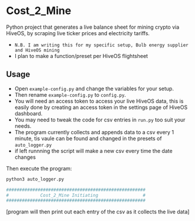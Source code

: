 # Cost_2_Mine
Python project that generates a live balance sheet for mining crypto via HiveOS, by scraping live ticker prices and electricity tariffs.

 - `N.B. I am writing this for my specific setup, Bulb energy supplier and HiveOS mining` 
 - I plan to make a function/preset per HiveOS flightsheet

## Usage 
 - Open `example-config.py` and change the variables for your setup.
 - Then rename `example-config.py` to `config.py`.
 - You will need an access token to access your live HiveOS data, this is easily done by creating an access token in the settings page of HiveOS dashboard. 
 - You may need to tweak the code for csv entries in `run.py` too suit your needs. 
 - The program currently collects and appends data to a csv every 1 minute, tis vaule can be found and changed in the presets of `auto_logger.py`
 - if left runnning the script will make a new csv every time the date changes

 Then execute the program:

```py
python3 auto_logger.py
```
```bash
#####################################################
#            Cost_2_Mine Initiating                 #
#####################################################
```
[program will then print out each entry of the csv as it collects the live data]
